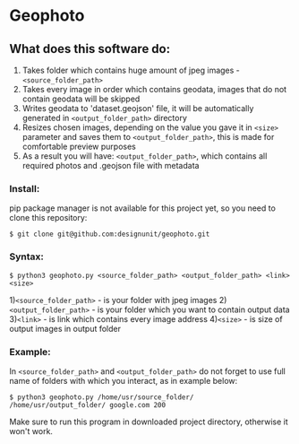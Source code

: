 # Geophoto

## What does this software do:
1) Takes folder which contains huge amount of jpeg images - ```<source_folder_path>```
2) Takes every image in order which contains geodata, images that do not contain geodata will be skipped
3) Writes geodata to 'dataset.geojson' file, it will be automatically generated in ```<output_folder_path>``` directory
4) Resizes chosen images, depending on the value you gave it in ```<size>``` parameter and saves them to ```<output_folder_path>```, this is made for comfortable preview purposes
5) As a result you will have: ```<output_folder_path>```, which contains all required photos and .geojson file with metadata

### Install:
pip package manager is not available for this project yet, so you need to clone this repository:
```
$ git clone git@github.com:designunit/geophoto.git
```
### Syntax:
```
$ python3 geophoto.py <source_folder_path> <output_folder_path> <link> <size>
```
1)```<source_folder_path>``` - is your folder with jpeg images
2)```<output_folder_path>``` - is your folder which you want to contain output data
3)```<link>``` - is link which contains every image address
4)```<size>``` - is size of output images in output folder 
### Example:
In ```<source_folder_path>``` and ```<output_folder_path>``` do not forget to use full name of folders with which you interact, as in example below:
```
$ python3 geophoto.py /home/usr/source_folder/ /home/usr/output_folder/ google.com 200
```
Make sure to run this program in downloaded project directory, otherwise it won't work.
